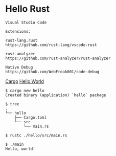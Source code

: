 # Hello Rust

``` plain
Visual Studio Code

Extensions:

rust-lang.rust
https://github.com/rust-lang/vscode-rust

rust-analyzer
https://github.com/rust-analyzer/rust-analyzer

Native Debug
https://github.com/WebFreak001/code-debug
```

[Cargo](https://doc.rust-lang.org/stable/rust-by-example/cargo/deps.html)
[Hello World](https://doc.rust-lang.org/stable/rust-by-example/hello.html)

``` plain
$ cargo new hello
Created binary (application) `hello` package

$ tree
.
└── hello
    ├── Cargo.toml
    └── src
        └── main.rs

$ rustc ./hello/src/main.rs

$ ./main
Hello, world!
```
